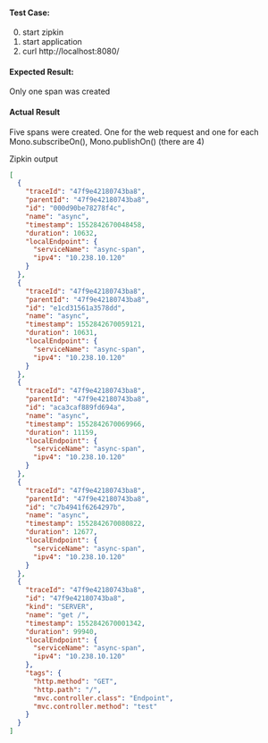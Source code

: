 #### Test Case:
0. start zipkin
1. start application
2. curl http://localhost:8080/
#### Expected Result:
Only one span was created
#### Actual Result
Five spans were created. One for the web request and one for each Mono.subscribeOn(), Mono.publishOn() (there are 4)

Zipkin output
```json
[
  {
    "traceId": "47f9e42180743ba8",
    "parentId": "47f9e42180743ba8",
    "id": "000d90be78278f4c",
    "name": "async",
    "timestamp": 1552842670048458,
    "duration": 10632,
    "localEndpoint": {
      "serviceName": "async-span",
      "ipv4": "10.238.10.120"
    }
  },
  {
    "traceId": "47f9e42180743ba8",
    "parentId": "47f9e42180743ba8",
    "id": "e1cd31561a3578dd",
    "name": "async",
    "timestamp": 1552842670059121,
    "duration": 10631,
    "localEndpoint": {
      "serviceName": "async-span",
      "ipv4": "10.238.10.120"
    }
  },
  {
    "traceId": "47f9e42180743ba8",
    "parentId": "47f9e42180743ba8",
    "id": "aca3caf889fd694a",
    "name": "async",
    "timestamp": 1552842670069966,
    "duration": 11159,
    "localEndpoint": {
      "serviceName": "async-span",
      "ipv4": "10.238.10.120"
    }
  },
  {
    "traceId": "47f9e42180743ba8",
    "parentId": "47f9e42180743ba8",
    "id": "c7b4941f6264297b",
    "name": "async",
    "timestamp": 1552842670080822,
    "duration": 12677,
    "localEndpoint": {
      "serviceName": "async-span",
      "ipv4": "10.238.10.120"
    }
  },
  {
    "traceId": "47f9e42180743ba8",
    "id": "47f9e42180743ba8",
    "kind": "SERVER",
    "name": "get /",
    "timestamp": 1552842670001342,
    "duration": 99940,
    "localEndpoint": {
      "serviceName": "async-span",
      "ipv4": "10.238.10.120"
    },
    "tags": {
      "http.method": "GET",
      "http.path": "/",
      "mvc.controller.class": "Endpoint",
      "mvc.controller.method": "test"
    }
  }
]
```